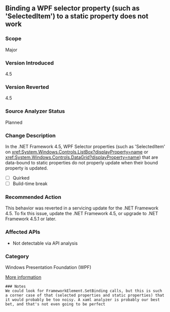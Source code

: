 ## Binding a WPF selector property (such as 'SelectedItem') to a static property does not work

### Scope
Major

### Version Introduced
4.5

### Version Reverted
4.5

### Source Analyzer Status
Planned

### Change Description
In the .NET Framework 4.5, WPF Selector properties (such as 'SelectedItem' on <xref:System.Windows.Controls.ListBox?displayProperty=name> or <xref:System.Windows.Controls.DataGrid?displayProperty=name>) that are data-bound to static properties do not properly update when their bound property is updated.

- [ ] Quirked
- [ ] Build-time break

### Recommended Action
This behavior was reverted in a servicing update for the .NET Framework 4.5. To fix this issue, update the .NET Framework 4.5, or upgrade to .NET Framework 4.5.1 or later.

### Affected APIs
* Not detectable via API analysis

### Category
Windows Presentation Foundation (WPF)

[More information](https://social.msdn.microsoft.com/Forums/vstudio/56ff3199-5abc-454e-87f7-bafff43e7422/net-45-critical-selecteditem-not-setting-binding-item?forum=wpf)


    ### Notes
    We could look for FrameworkElement.SetBinding calls, but this is such a corner case of that (selected properties and static properties) that it would probably be too noisy. A xaml analyzer is probably our best bet, and that's not even going to be perfect

